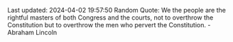Last updated: 2024-04-02 19:57:50
Random Quote: We the people are the rightful masters of both Congress and the courts, not to overthrow the Constitution but to overthrow the men who pervert the Constitution. - Abraham Lincoln